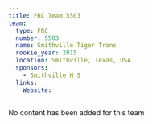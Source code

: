 ```yaml
---
title: FRC Team 5503
team:
  type: FRC
  number: 5503
  name: Smithville Tiger Trons
  rookie_year: 2015
  location: Smithville, Texas, USA
  sponsors:
    - Smithville H S
  links:
    Website: 
---
```

No content has been added for this team